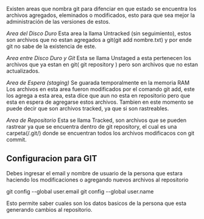 Existen areas que nombra git para difenciar en que estado se encuentra los archivos agregados, eleminados o modificados, esto para que sea mejor la administración de las versiones de estos.

_Area del Disco Duro_
Esta area la llama Untracked (sin seguimiento), estos son archivos que no estan agregados a git(git add nombre.txt) y por ende git no sabe de la existencia de este.

_Area entre Disco Duro y Git_
Esta se llama Unstaged a esta pertenecen los archivos que ya estan en git( git repository ) pero son archivos que no estan actualizados.

_Area de Espera (staging)_
Se guarada temporalmente en la memoria RAM
Los archivos en esta area fueron modificados por el comando git add, este los agrega a esta area, esta dice que aun no esta en repositorio pero que esta en espera de agregarse estos archivos. Tambien en este momento se puede decir que son archivos tracked, ya que si son rastreables.

_Area de Repositorio_
Esta se llama Tracked, son archivos que se pueden rastrear ya que se encuentra dentro de git repository, el cual es una carpeta(/.git/) donde se encuentran todos los archivos modificacos con git commit.


## Configuracion para GIT
Debes ingresar el email y nombre de usuario de la persona que estara haciendo los modificaciones o agregando nuevos archivos al repositorio

git config --global user.email
git config --global user.name

Esto permite saber cuales son los datos basicos de la persona que esta generando cambios al repositorio.
